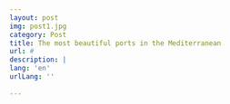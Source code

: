 ```yaml
---
layout: post
img: post1.jpg
category: Post
title: The most beautiful ports in the Mediterranean
url: #
description: |
lang: 'en'
urlLang: ''
 
---
```

